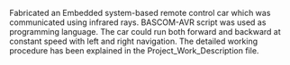 Fabricated an Embedded system-based remote control car which was communicated using infrared rays. BASCOM-AVR script was used as programming language. The car could run both forward and backward at constant speed with left and right navigation. The detailed working procedure has been explained in the Project_Work_Description file. 
